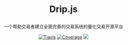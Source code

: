 <H1><p align="center">Drip.js</p></H1>
<p align="center">一个帮助交易者建立全面完善的交易系统的量化交易开源平台</p>
<p align="center">
  <a href="https://travis-ci.com/zlq4863947/dripjs"><img src="https://travis-ci.com/zlq4863947/dripjs.svg?branch=master&t=1" alt="Tiavis" /></a>
  <a href="https://coveralls.io/github/zlq4863947/dripjs?branch=master"><img src="https://coveralls.io/repos/github/zlq4863947/dripjs/badge.svg?branch=master&t=1" alt="Coverage" /></a>
  <a href="https://www.paypal.me/zlq4863947"><img src="https://img.shields.io/badge/Donate-PayPal-ff3f59.svg"/></a>
</p>